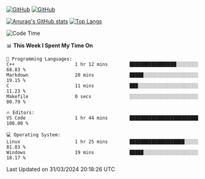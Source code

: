 [![GitHub](https://img.shields.io/github/followers/sharpxk?style=social)](https://github.com/sharpxk) [![GitHub](https://img.shields.io/github/stars/sharpxk?style=social)](https://github.com/sharpxk)

[![Anurag's GitHub stats](https://github-readme-stats-git-masterrstaa-rickstaa.vercel.app/api?username=sharpxk&hide=contribs,prs,issues&show_icons=true&theme=tokyonight)](https://github.com/anuraghazra/github-readme-stats)
[![Top Langs](https://github-readme-stats-git-masterrstaa-rickstaa.vercel.app/api/top-langs/?username=sharpxk&layout=compact&theme=tokyonight)](https://github.com/anuraghazra/github-readme-stats)

<!--START_SECTION:waka-->
![Code Time](http://img.shields.io/badge/Code%20Time-476%20hrs%2033%20mins-blue)

📊 **This Week I Spent My Time On** 

```text
💬 Programming Languages: 
C++                      1 hr 12 mins        █████████████████░░░░░░░░   68.83 % 
Markdown                 20 mins             █████░░░░░░░░░░░░░░░░░░░░   19.15 % 
C                        11 mins             ███░░░░░░░░░░░░░░░░░░░░░░   11.23 % 
Makefile                 0 secs              ░░░░░░░░░░░░░░░░░░░░░░░░░   00.79 % 

🔥 Editors: 
VS Code                  1 hr 44 mins        █████████████████████████   100.00 % 

💻 Operating System: 
Linux                    1 hr 25 mins        ████████████████████░░░░░   81.83 % 
Windows                  19 mins             █████░░░░░░░░░░░░░░░░░░░░   18.17 % 
```


 Last Updated on 31/03/2024 20:18:26 UTC
<!--END_SECTION:waka-->

